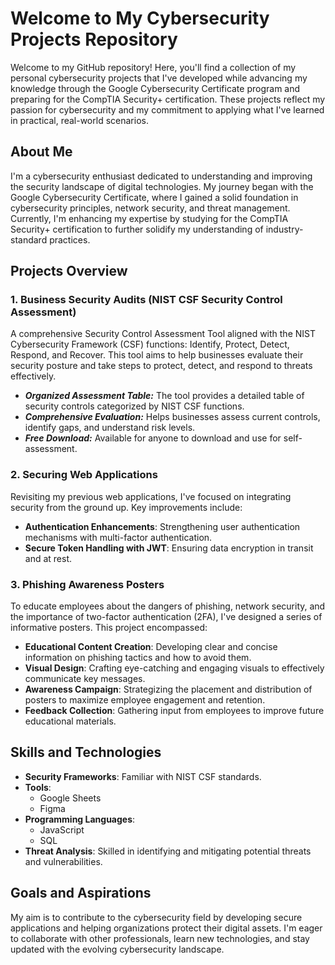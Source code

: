 # Welcome to My Cybersecurity Projects Repository

Welcome to my GitHub repository! Here, you'll find a collection of my personal cybersecurity projects that I've developed while advancing my knowledge through the Google Cybersecurity Certificate program and preparing for the CompTIA Security+ certification. These projects reflect my passion for cybersecurity and my commitment to applying what I've learned in practical, real-world scenarios.

## About Me

I'm a cybersecurity enthusiast dedicated to understanding and improving the security landscape of digital technologies. My journey began with the Google Cybersecurity Certificate, where I gained a solid foundation in cybersecurity principles, network security, and threat management. Currently, I'm enhancing my expertise by studying for the CompTIA Security+ certification to further solidify my understanding of industry-standard practices.

## Projects Overview

### 1. Business Security Audits  (NIST CSF Security Control Assessment)

A comprehensive Security Control Assessment Tool aligned with the NIST Cybersecurity Framework (CSF) functions: Identify, Protect, Detect, Respond, and Recover. This tool aims to help businesses evaluate their security posture and take steps to protect, detect, and respond to threats effectively.


- ***Organized Assessment Table:*** The tool provides a detailed table of security controls categorized by NIST CSF functions.
- ***Comprehensive Evaluation:*** Helps businesses assess current controls, identify gaps, and understand risk levels.
- ***Free Download:*** Available for anyone to download and use for self-assessment.


### 2. Securing Web Applications

Revisiting my previous web applications, I've focused on integrating security from the ground up. Key improvements include:

- **Authentication Enhancements**: Strengthening user authentication mechanisms with multi-factor authentication.
- **Secure Token Handling with JWT**: Ensuring data encryption in transit and at rest.

### 3. Phishing Awareness Posters

To educate employees about the dangers of phishing, network security, and the importance of two-factor authentication (2FA), I've designed a series of informative posters. This project encompassed:

- **Educational Content Creation**: Developing clear and concise information on phishing tactics and how to avoid them.
- **Visual Design**: Crafting eye-catching and engaging visuals to effectively communicate key messages.
- **Awareness Campaign**: Strategizing the placement and distribution of posters to maximize employee engagement and retention.
- **Feedback Collection**: Gathering input from employees to improve future educational materials.

## Skills and Technologies

- **Security Frameworks**: Familiar with NIST CSF standards.
- **Tools**:
  - Google Sheets
  - Figma 
- **Programming Languages**:
  - JavaScript
  - SQL
- **Threat Analysis**: Skilled in identifying and mitigating potential threats and vulnerabilities.


## Goals and Aspirations

My aim is to contribute to the cybersecurity field by developing secure applications and helping organizations protect their digital assets. I'm eager to collaborate with other professionals, learn new technologies, and stay updated with the evolving cybersecurity landscape.
